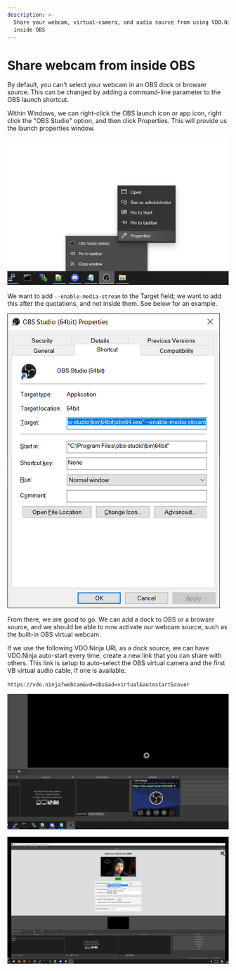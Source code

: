 ```yaml
---
description: >-
  Share your webcam, virtual-camera, and audio source from using VDO.Ninja
  inside OBS
---
```


# Share webcam from inside OBS

By default, you can't select your webcam in an OBS dock or browser source. This can be changed by adding a command-line parameter to the OBS launch shortcut.

Within Windows, we can right-click the OBS launch icon or app icon, right click the "OBS Studio" option, and then click Properties. This will provide us the launch properties window.

![](<../.gitbook/assets/image (101) (1).png>)

We want to add `--enable-media-stream` to the Target field; we want to add this after the quotations, and not inside them. See below for an example.

![](<../.gitbook/assets/image (111).png>)

From there, we are good to go. We can add a dock to OBS or a browser source, and we should be able to now activate our webcam source, such as the built-in OBS virtual webcam.

If we use the following VDO.Ninja URL as a dock source, we can have VDO.Ninja auto-start every time, create a new link that you can share with others. This link is setup to auto-select the OBS virtual camera and the first VB virtual audio cable, if one is available.&#x20;

`https://vdo.ninja?webcam&vd=obs&ad=virtual&autostart&cover`

![Dockable VDO.NInja, with automatic virtual webcam sharing as an option.](<../.gitbook/assets/image (94).png>)

![](<../.gitbook/assets/image (87) (1).png>)
